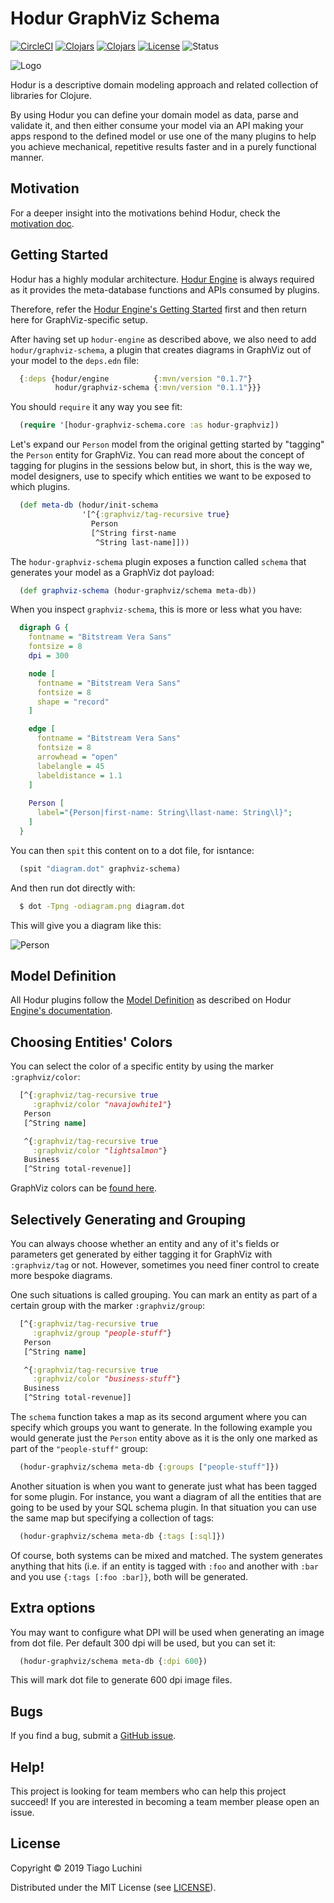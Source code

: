[circleci-badge]: https://circleci.com/gh/hodur-org/hodur-graphviz-schema.svg?style=shield&circle-token=37f55808bf5f74cb45eed9b4424a3da74169b540
[circleci]: https://circleci.com/gh/hodur-org/hodur-graphviz-schema
[clojars-badge]: https://img.shields.io/clojars/v/hodur/graphviz-schema.svg
[clojars]: http://clojars.org/hodur/graphviz-schema
[github-issues]: https://github.com/hodur-org/hodur-graphviz-schema/issues
[graphviz-colors]: https://www.graphviz.org/doc/info/colors.html
[graphviz]: https://www.graphviz.org/
[hodur-engine-clojars-badge]: https://img.shields.io/clojars/v/hodur/engine.svg
[hodur-engine-clojars]: http://clojars.org/hodur/engine
[hodur-engine-definition]: https://github.com/hodur-org/hodur-engine#model-definition
[hodur-engine-started]: https://github.com/hodur-org/hodur-engine#getting-started
[hodur-engine]: https://github.com/hodur-org/hodur-engine
[license-badge]: https://img.shields.io/badge/license-MIT-blue.svg
[license]: ./LICENSE
[logo]: ./docs/logo-tag-line.png
[motivation]: https://github.com/hodur-org/hodur-engine/blob/master/docs/MOTIVATION.org
[plugins]: https://github.com/hodur-org/hodur-engine#hodur-plugins
[status-badge]: https://img.shields.io/badge/project%20status-beta-brightgreen.svg

# Hodur GraphViz Schema

[![CircleCI][circleci-badge]][circleci]
[![Clojars][hodur-engine-clojars-badge]][hodur-engine-clojars]
[![Clojars][clojars-badge]][clojars]
[![License][license-badge]][license]
![Status][status-badge]

![Logo][logo]

Hodur is a descriptive domain modeling approach and related collection
of libraries for Clojure.

By using Hodur you can define your domain model as data, parse and
validate it, and then either consume your model via an API making your
apps respond to the defined model or use one of the many plugins to
help you achieve mechanical, repetitive results faster and in a purely
functional manner.

## Motivation

For a deeper insight into the motivations behind Hodur, check the
[motivation doc][motivation].

## Getting Started

Hodur has a highly modular architecture. [Hodur Engine][hodur-engine]
is always required as it provides the meta-database functions and APIs
consumed by plugins.

Therefore, refer the [Hodur Engine's Getting
Started][hodur-engine-started] first and then return here for
GraphViz-specific setup.

After having set up `hodur-engine` as described above, we also need to
add `hodur/graphviz-schema`, a plugin that creates diagrams in
GraphViz out of your model to the `deps.edn` file:

``` clojure
  {:deps {hodur/engine          {:mvn/version "0.1.7"}
          hodur/graphviz-schema {:mvn/version "0.1.1"}}}
```

You should `require` it any way you see fit:

``` clojure
  (require '[hodur-graphviz-schema.core :as hodur-graphviz])
```

Let's expand our `Person` model from the original getting started by
"tagging" the `Person` entity for GraphViz. You can read more about
the concept of tagging for plugins in the sessions below but, in
short, this is the way we, model designers, use to specify which
entities we want to be exposed to which plugins.

``` clojure
  (def meta-db (hodur/init-schema
                '[^{:graphviz/tag-recursive true}
                  Person
                  [^String first-name
                   ^String last-name]]))
```

The `hodur-graphviz-schema` plugin exposes a function called `schema`
that generates your model as a GraphViz dot payload:

``` clojure
  (def graphviz-schema (hodur-graphviz/schema meta-db))
```

When you inspect `graphviz-schema`, this is more or less what you
have:

``` dot
  digraph G {
    fontname = "Bitstream Vera Sans"
    fontsize = 8
    dpi = 300

    node [
      fontname = "Bitstream Vera Sans"
      fontsize = 8
      shape = "record"
    ]

    edge [
      fontname = "Bitstream Vera Sans"
      fontsize = 8
      arrowhead = "open"
      labelangle = 45
      labeldistance = 1.1
    ]
    
    Person [
      label="{Person|first-name: String\llast-name: String\l}";
    ]
  }
```

You can then `spit` this content on to a dot file, for isntance:

``` clojure
  (spit "diagram.dot" graphviz-schema)
```

And then run dot directly with:

``` bash
  $ dot -Tpng -odiagram.png diagram.dot
```

  This will give you a diagram like this:

![Person](./docs/person.png)

## Model Definition

All Hodur plugins follow the [Model
Definition][hodur-engine-definition] as described on Hodur [Engine's
documentation][hodur-engine].

## Choosing Entities' Colors

You can select the color of a specific entity by using the marker
`:graphviz/color`:

``` clojure
  [^{:graphviz/tag-recursive true
     :graphviz/color "navajowhite1"}
   Person
   [^String name]

   ^{:graphviz/tag-recursive true
     :graphviz/color "lightsalmon"}
   Business
   [^String total-revenue]]
```

GraphViz colors can be [found here][graphviz-colors].

## Selectively Generating and Grouping

You can always choose whether an entity and any of it's fields or
parameters get generated by either tagging it for GraphViz with
`:graphviz/tag` or not. However, sometimes you need finer control to
create more bespoke diagrams.

One such situations is called grouping. You can mark an entity as part
of a certain group with the marker `:graphviz/group`:

``` clojure
  [^{:graphviz/tag-recursive true
     :graphviz/group "people-stuff"}
   Person
   [^String name]

   ^{:graphviz/tag-recursive true
     :graphviz/color "business-stuff"}
   Business
   [^String total-revenue]]
```

The `schema` function takes a map as its second argument where you can
specify which groups you want to generate. In the following example
you would generate just the `Person` entity above as it is the only
one marked as part of the `"people-stuff"` group:

``` clojure
  (hodur-graphviz/schema meta-db {:groups ["people-stuff"]})
```

Another situation is when you want to generate just what has been
tagged for some plugin. For instance, you want a diagram of all the
entities that are going to be used by your SQL schema plugin. In that
situation you can use the same map but specifying a collection of
tags:

``` clojure
  (hodur-graphviz/schema meta-db {:tags [:sql]})
```

Of course, both systems can be mixed and matched. The system generates
anything that hits (i.e. if an entity is tagged with `:foo` and
another with `:bar` and you use `{:tags [:foo :bar]}`, both will be
generated.

## Extra options

You may want to configure what DPI will be used when generating an
image from dot file. Per default 300 dpi will be used, but you can set
it:

```clojure
  (hodur-graphviz/schema meta-db {:dpi 600})
```

This will mark dot file to generate 600 dpi image files.

## Bugs

If you find a bug, submit a [GitHub issue][github-issues].

## Help!

This project is looking for team members who can help this project
succeed! If you are interested in becoming a team member please open
an issue.

## License

Copyright © 2019 Tiago Luchini

Distributed under the MIT License (see [LICENSE][license]).
